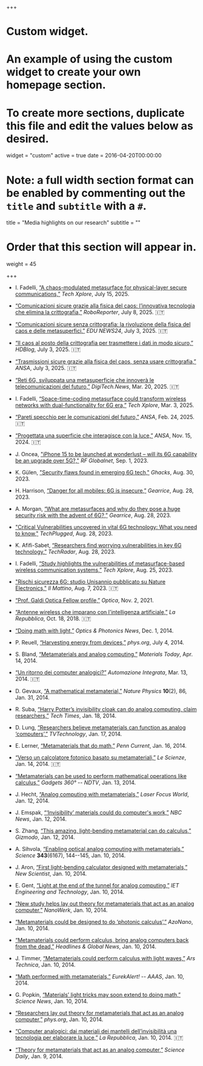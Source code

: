 +++
# Custom widget.
# An example of using the custom widget to create your own homepage section.
# To create more sections, duplicate this file and edit the values below as desired.
widget = "custom"
active = true
date = 2016-04-20T00:00:00

# Note: a full width section format can be enabled by commenting out the `title` and `subtitle` with a `#`.
title = "Media highlights on our research"
subtitle = ""

# Order that this section will appear in.
weight = 45

+++

* I. Fadelli, [“A chaos-modulated metasurface for physical-layer secure communications,”](https://techxplore.com/news/2025-07-chaos-modulated-metasurface-physical-layer.html)
*Tech Xplore*, July 15, 2025.


* [“Comunicazioni sicure grazie alla fisica del caos: l’innovativa tecnologia che elimina la crittografia,”](https://roboreporter.it/2025/07/08/comunicazioni-sicure-grazie-alla-fisica-del-caos-linnovativa-tecnologia-che-elimina-la-crittografia/)
*RoboReporter*, July 8, 2025. :it:


* [“Comunicazioni sicure senza crittografia: la rivoluzione della fisica del caos e delle metasuperfici,”](https://edunews24.it/ricerca/comunicazioni-sicure-senza-crittografia-la-rivoluzione-della-fisica-del-caos-e-delle-metasuperfici)
*EDU NEWS24*, July 3, 2025. :it:

* [“Il caos al posto della crittografia per trasmettere i dati in modo sicuro,”](https://www.hdblog.it/tecnologia/articoli/n624096/caos-crittografia-trasmissione-dati-sicurezza/)
*HDBlog*, July 3, 2025. :it:

* [“Trasmissioni sicure grazie alla fisica del caos, senza usare crittografia,”](https://www.ansa.it/canale_scienza/notizie/frontiere/2025/07/03/trasmissioni-sicure-grazie-alla-fisica-del-caos-senza-usare-crittografia_63249ebd-aa9c-4ec4-bfa9-aa9ac021ce05.html)
*ANSA*, July 3, 2025. :it:

* [“Reti 6G, sviluppata una metasuperficie che innoverà le telecomunicazioni del futuro,”](https://www.digitech.news/technology/20/03/2025/reti-6g-metasuperficie-telecomunicazioni/)
*DigiTech.News*, Mar. 20, 2025. :it:

* I. Fadelli, [“Space-time-coding metasurface could transform wireless networks with dual-functionality for 6G era,”](https://techxplore.com/news/2025-03-space-coding-metasurface-wireless-networks.html)
*Tech Xplore*, Mar. 3, 2025.

* [“Pareti specchio per le comunicazioni del futuro,”](https://www.ansa.it/canale_scienza/notizie/frontiere/2025/02/24/pareti-specchio-per-le-comunicazioni-del-futuro-_fa7437be-cdc7-431d-b563-43d66d99fb70.html)
*ANSA*, Feb. 24, 2025. :it:

* [“Progettata una superficie che interagisce con la luce,”](https://www.ansa.it/canale_scienza/notizie/fisica_matematica/2024/11/15/progettata-una-superficie-che-interagisce-con-la-luce-_25cf4760-e332-4242-b66c-20015ac1bfdb.html)
*ANSA*, Nov. 15, 2024. :it:

* J. Oncea, ["iPhone 15 to be launched at wonderlust – will its 6G capability be an upgrade over 5G?,"](https://www.rfglobalnet.com/doc/iphone-to-be-launched-at-wonderlust-will-its-g-capability-be-an-upgrade-over-g-0001) *RF Globalnet*, Sep. 1, 2023.

* K. Gülen, ["Security flaws found in emerging 6G tech,"](https://www.ghacks.net/2023/08/30/security-flaws-found-in-emerging-6g-tech/) *Ghacks*, Aug. 30, 2023.

* H. Harrison, [“Danger for all mobiles: 6G is insecure,”](https://www.gearrice.com/update/danger-for-all-mobiles-6g-is-insecure/)
*Gearrice*, Aug. 28, 2023.

* A. Morgan, [“What are metasurfaces and why do they pose a huge security risk with the advent of 6G?,”](https://www.gearrice.com/update/what-are-metasurfaces-and-why-do-they-pose-a-huge-security-risk-with-the-advent-of-6g/)
*Gearrice*, Aug. 28, 2023.

* ["Critical Vulnerabilities uncovered in vital 6G technology: What you need to know,"](https://techplugged.com/critical-vulnerabilities-uncovered-in-vital-6g-technology-what-you-need-to-know/) *TechPlugged*, Aug. 28, 2023.

* K. Afifi-Sabet, [“Researchers find worrying vulnerabilities in key 6G technology,”](https://www.techradar.com/pro/researchers-find-worrying-vulnerabilities-in-key-6g-technology)
*TechRadar*, Aug. 28, 2023.

* I. Fadelli, [“Study highlights the vulnerabilities of metasurface-based wireless communication systems,”](https://techxplore.com/news/2023-08-highlights-vulnerabilities-metasurface-based-wireless-communication.html)
*Tech Xplore*, Aug. 25, 2023.

* ["Rischi sicurezza 6G: studio Unisannio pubblicato su Nature Electronics,"](https://www.ilmattino.it/benevento/rischi_sicurezza_6g_studio_unisannio_pubblicato_su_nature_electronics-7564183.html)
*Il Mattino*, Aug. 7, 2023. :it:

* [“Prof. Galdi Optica Fellow profile,”](https://www.optica.org/en-us/get_involved/awards_and_honors/fellow_members/fellow_profiles/vincenzo_galdi/)
*Optica*, Nov. 2, 2021.

* [“Antenne wireless che imparano con l'intelligenza artificiale,”](https://www.repubblica.it/tecnologia/2018/10/18/news/antenne_wireless_che_imparano_con_l_intelligenza_artificiale-209310831/)
*La Repubblica*, Oct. 18, 2018. :it:

* [“Doing math with light,”](http://www.osa-opn.org/home/articles/volume_25/december_2014/extras/doing_math_with_light/)
*Optics & Photonics News*, Dec. 1, 2014.

* P. Reuell, [“Harvesting energy from devices,”](https://phys.org/news/2014-07-harvesting-energy-devices.html)
*phys.org*, July 4, 2014.

* S. Bland, [“Metamaterials and analog computing,”](http://www.materialstoday.com/computation-theory/podcasts/metamaterials-and-analog-computing/)
*Materials Today*, Apr. 14, 2014.

* [“Un ritorno dei computer analogici?”](http://www.automazionenews.it/un-ritorno-dei-computer-analogici/)
*Automazione Integrata*, Mar. 13, 2014. :it:

* D. Gevaux, [“A mathematical metamaterial,”](http://www.nature.com/nphys/journal/v10/n2/full/nphys2893.html)
*Nature Physics* **10**(2), 86, Jan. 31, 2014.

* R. Suba, [“Harry Potter’s invisibility cloak can do analog computing, claim researchers,”](http://www.techtimes.com/articles/2632/20140118/harry-potter-invisibility-cloak-can-do-analog-computing-claim-researchers.htm)
*Tech Times*, Jan. 18, 2014.

* D. Lung, [“Researchers believe metamaterials can function as analog ‘computers’,”](http://www.tvtechnology.com/expertise/0003/researchers-believe-metamaterials-can-function-as-analog-computers/223269)
*TVTechnology*, Jan. 17, 2014.

* E. Lerner,  [“Metamaterials that do math,”](https://penncurrent.upenn.edu/2014-01-16/latest-news/metamaterials-do-math)
*Penn Current*, Jan. 16, 2014.

* [“Verso un calcolatore fotonico basato su metamateriali,”](http://www.lescienze.it/news/2014/01/14/news/calcolatore_fotonico_metamateriale-1958139/)
*Le Scienze*, Jan. 14, 2014. :it:

* [“Metamaterials can be used to perform mathematical operations like calculus,”](http://gadgets.ndtv.com/others/news/metamaterials-can-be-used-to-perform-mathematical-operations-like-calculus-470636)
*Gadgets 360° -- NDTV*, Jan. 13, 2014.

* J. Hecht, [“Analog computing with metamaterials,”](http://www.laserfocusworld.com/articles/2014/01/analog-computing-with-metamaterials.html)
*Laser Focus World*, Jan. 12, 2014.

* J. Emspak, [“‘Invisibility’ materials could do computer's work,”](http://www.nbcnews.com/id/54046820/ns/technology_and_science-science/t/invisibility-materials-could-do-computers-work/#.WJSIFrGZNE4)
*NBC News*, Jan. 12, 2014.

* S. Zhang, [“This amazing, light-bending metamaterial can do calculus,”](http://gizmodo.com/this-amazing-light-bending-metamaterial-can-do-calculu-1498877144)
*Gizmodo*, Jan. 12, 2014.

* A. Sihvola, [“Enabling optical analog computing with metamaterials,”](http://science.sciencemag.org/content/343/6167/144)
*Science* **343**(6167), 144--145, Jan. 10, 2014.

* J. Aron, [“First light-bending calculator designed with metamaterials,”](https://www.newscientist.com/article/dn24849-first-light-bending-calculator-designed-with-metamaterials/)
*New Scientist*, Jan. 10, 2014.

* E. Gent, [“Light at the end of the tunnel for analog computing,”](https://eandt.theiet.org/content/articles/2014/01/light-at-the-end-of-the-tunnel-for-analog-computing/)
*IET Engineering and Technology*, Jan. 10, 2014.

* [“New study helps lay out theory for metamaterials that act as an analog computer,”](http://www.nanowerk.com/nanotechnology-news/newsid=33919.php)
 *NanoWerk*, Jan. 10, 2014.

* [“Metamaterials could be designed to do ‘photonic calculus’,”](http://www.azonano.com/news.aspx?newsID=29141)
*AzoNano*, Jan. 10, 2014.

* [“Metamaterials could perform calculus, bring analog computers back from the dead,”](http://www.hngn.com/articles/21686/20140110/metamaterials-could-perform-calculus-bring-analog-computers-back-from-the-dead.htm)
*Headlines & Global News*, Jan. 10, 2014.

* J. Timmer, [“Metamaterials could perform calculus with light waves,”](https://arstechnica.com/science/2014/01/metamaterials-could-perform-calculus-with-light-waves/)
*Ars Technica*, Jan. 10, 2014.

* [“Math performed with metamaterials,”](https://www.eurekalert.org/news-releases/553931)
*EurekAlert! -- AAAS*, Jan. 10, 2014.

* G. Popkin, [“Materials’ light tricks may soon extend to doing math,”](https://www.sciencenews.org/article/materials-light-tricks-may-soon-extend-doing-math)
*Science News*, Jan. 10, 2014.

* [“Researchers lay out theory for metamaterials that act as an analog computer,”](https://phys.org/news/2014-01-theory-metamaterials-analog.html)
*phys.org*, Jan. 10, 2014.

* [“Computer analogici: dai materiali dei mantelli dell’invisibilità una tecnologia per elaborare la luce,”](http://www.repubblica.it/tecnologia/2014/01/09/news/computer_analogici_dai_materiali_dei_mantelli_dell_invisibilit_una_tecnologia_per_elaborare_la_luce-75513423/)
*La Repubblica*, Jan. 10, 2014. :it:

* [“Theory for metamaterials that act as an analog computer,”](https://www.sciencedaily.com/releases/2014/01/140109143758.htm)
*Science Daily*, Jan. 9, 2014.
